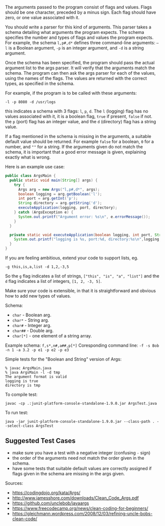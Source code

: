 The arguments passed to the program consist of flags and values.
Flags should be one character, preceded by a minus sign. Each
flag should have zero, or one value associated with it.

You should write a parser for this kind of arguments. This parser
takes a schema detailing what arguments the program expects.
The schema specifies the number and types of flags and values
the program expects. For example, the schema `l,p#,d*` defines three
command-line arguments: `–l` is a Boolean argument, `-p` is an integer
argument, and `-d` is a string argument.

Once the schema has been specified, the program should pass
the actual argument list to the args parser. It will verify that
the arguments match the schema. The program can then ask the args
parser for each of the values, using the names of the flags.
The values are returned with the correct types, as specified in the schema.

For example, if the program is to be called with these arguments:
```
-l -p 8080 -d /usr/logs
```
this indicates a schema with 3 flags: `l`, `p`, `d`. The `l` (logging) flag
has no values associated with it, it is a boolean flag, `true` if present,
`false` if not. the `p` (port) flag has an integer value, and the `d`
(directory) flag has a string value.

If a flag mentioned in the schema is missing in the arguments, a suitable
default value should be returned. For example `false` for a boolean, `0` for
a number, and `""` for a string. If the arguments given do not match the schema,
it is important that a good error message is given, explaining exactly what
is wrong.

Here is an example use case:
```java
public class ArgsMain {
  public static void main(String[] args) {
    try {
      Args arg = new Args("l,p#,d*", args);
      boolean logging = arg.getBoolean('l');
      int port = arg.getInt('p');
      String directory = arg.getString('d');
      executeApplication(logging, port, directory);
    } catch (ArgsException e) {
      System.out.printf("Argument error: %s\n", e.errorMessage());
    }
  }

  private static void executeApplication(boolean logging, int port, String directory) {
    System.out.printf("logging is %s, port:%d, directory:%s\n",logging, port, directory);
  }
}
```
If you are feeling ambitious, extend your code to support lists, eg.
```
-g this,is,a,list -d 1,2,-3,5
```

So the `g` flag indicates a list of strings, `["this", "is", "a", "list"]` and
the `d` flag indicates a list of integers, `[1, 2, -3, 5]`.

Make sure your code is extensible, in that it is straightforward and obvious
how to add new types of values.

Schema:
* `char` - Boolean arg.
* `char*` - String arg.
* `char#` - Integer arg.
* `char##` - Double arg.
* `char[*]` - one element of a string array.

Example schema: `f,s*,n#,a##,p[*]`
Coresponding command line: `-f -s Bob -n 1 -a 3.2 -p e1 -p e2 -p e3`

Simple tests for the "Boolean and String" version of Args:
```
% javac ArgsMain.java
% java ArgsMain -l -d tmp
The argument format is valid
logging is true
directory is tmp
```

To compile test:
```
javac -cp .:junit-platform-console-standalone-1.9.0.jar ArgsTest.java
```

To run test:
```
java -jar junit-platform-console-standalone-1.9.0.jar --class-path . --select-class ArgsTest
```

## Suggested Test Cases
* make sure you have a test with a negative integer (confusing `-` sign)
* the order of the arguments need not match the order given in the schema.
* have some tests that suitable default values are correctly assigned if flags
given in the schema are missing in the args given.

Sources:
* https://codingdojo.org/kata/Args/
* http://www.jamesshore.com/downloads/Clean_Code_Args.pdf
* https://github.com/unclebob/javaargs
* https://www.freecodecamp.org/news/clean-coding-for-beginners/
* https://gleichmann.wordpress.com/2008/12/03/refining-uncle-bobs-clean-code/
